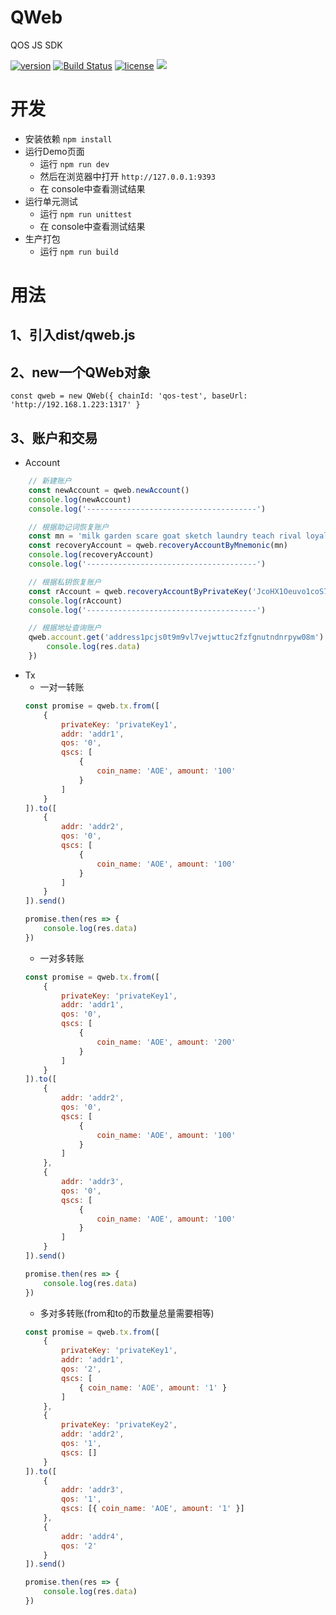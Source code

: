 # QWeb
QOS JS SDK  

[![version](https://img.shields.io/github/tag/QOSGroup/qos-js-sdk.svg)](https://github.com/QOSGroup/qos-js-sdk/releases/latest)
[![Build Status](https://travis-ci.org/QOSGroup/qos-js-sdk.svg?branch=master)](https://travis-ci.org/QOSGroup/qos-js-sdk)
[![license](https://img.shields.io/github/license/QOSGroup/qos-js-sdk.svg)](https://github.com/QOSGroup/qos-js-sdk/blob/master/LICENSE)
[![](https://tokei.rs/b1/github/QOSGroup/qos-js-sdk?category=lines)](https://github.com/QOSGroup/qos-js-sdk)

# 开发
- 安装依赖 `npm install`
- 运行Demo页面 
    - 运行 `npm run dev` 
    - 然后在浏览器中打开 `http://127.0.0.1:9393`
    - 在 console中查看测试结果
- 运行单元测试
    - 运行 `npm run unittest` 
    - 在 console中查看测试结果
- 生产打包
    - 运行 `npm run build`
    
# 用法
## 1、引入dist/qweb.js
## 2、new一个QWeb对象
    const qweb = new QWeb({ chainId: 'qos-test', baseUrl: 'http://192.168.1.223:1317' }

## 3、账户和交易
- Account
```javascript
    // 新建账户
    const newAccount = qweb.newAccount()
    console.log(newAccount)
    console.log('--------------------------------------')

    // 根据助记词恢复账户
    const mn = 'milk garden scare goat sketch laundry teach rival loyal double cotton renew giraffe spend web amused vault snake emerge beauty suffer kitten surface level'
    const recoveryAccount = qweb.recoveryAccountByMnemonic(mn)
    console.log(recoveryAccount)
    console.log('--------------------------------------')

    // 根据私钥恢复账户
    const rAccount = qweb.recoveryAccountByPrivateKey('JcoHX1Oeuvo1coS7nTukw1Km24YbFTccQMpAof/ZEhH2i2uznasYVD/U7oKYN4eL5JT9syYSh+KBmgTffinyNg==')
    console.log(rAccount)
    console.log('--------------------------------------')

    // 根据地址查询账户
    qweb.account.get('address1pcjs0t9m9vl7vejwttuc2fzfgnutndnrpyw08m').then(res=>{
        console.log(res.data)
    })
```
- Tx
    - 一对一转账
    ``` javascript
    const promise = qweb.tx.from([
        {
            privateKey: 'privateKey1',
            addr: 'addr1',
            qos: '0',
            qscs: [
                {
                    coin_name: 'AOE', amount: '100'
                }
            ]
        }
    ]).to([
        {
            addr: 'addr2',
            qos: '0',
            qscs: [
                {
                    coin_name: 'AOE', amount: '100'
                }
            ]
        }
    ]).send()

    promise.then(res => {
        console.log(res.data)
    })

    ```
    - 一对多转账
    ``` javascript
    const promise = qweb.tx.from([
        {
            privateKey: 'privateKey1',
            addr: 'addr1',
            qos: '0',
            qscs: [
                {
                    coin_name: 'AOE', amount: '200'
                }
            ]
        }
    ]).to([
        {
            addr: 'addr2',
            qos: '0',
            qscs: [
                {
                    coin_name: 'AOE', amount: '100'
                }
            ]
        },
        {
            addr: 'addr3',
            qos: '0',
            qscs: [
                {
                    coin_name: 'AOE', amount: '100'
                }
            ]
        }
    ]).send()

    promise.then(res => {
        console.log(res.data)
    })
    ```
    - 多对多转账(from和to的币数量总量需要相等)
    ``` javascript
    const promise = qweb.tx.from([
        {
            privateKey: 'privateKey1',
            addr: 'addr1',
            qos: '2',
            qscs: [
                { coin_name: 'AOE', amount: '1' }
            ]
        },
        {
            privateKey: 'privateKey2',
            addr: 'addr2',
            qos: '1',
            qscs: []
        }
    ]).to([
        {
            addr: 'addr3',
            qos: '1',
            qscs: [{ coin_name: 'AOE', amount: '1' }]
        },
        {
            addr: 'addr4',
            qos: '2'
        }
    ]).send()

    promise.then(res => {
        console.log(res.data)
    })

    ```